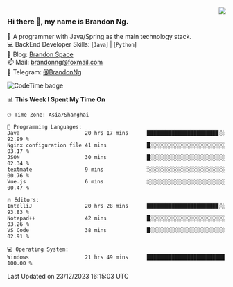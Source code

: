 <img  align="right" src="https://github-readme-stats-brandon0824.vercel.app/api/top-langs/?username=brandon0824&layout=compact">

### Hi there 👋, my name is Brandon Ng.

🌱 A programmer with Java/Spring as the main technology stack.  
💻 BackEnd Developer Skills: [`Java`] | [`Python`]  
📝 Blog: [Brandon Space](https://brandonng.tech)  
📫 Mail: brandonng@foxmail.com  
📰 Telegram: [@BrandonNg](https://t.me/BrandonNg24)  

![CodeTime badge](https://img.shields.io/endpoint?style=flat-square&url=https%3A%2F%2Fapi.codetime.dev%2Fshield%3Fid%3D128%26project%3D%26in%3D604800000)

<!--START_SECTION:waka-->
📊 **This Week I Spent My Time On** 

```text
🕑︎ Time Zone: Asia/Shanghai

💬 Programming Languages: 
Java                     20 hrs 17 mins      ███████████████████████░░   92.99 % 
Nginx configuration file 41 mins             █░░░░░░░░░░░░░░░░░░░░░░░░   03.17 % 
JSON                     30 mins             █░░░░░░░░░░░░░░░░░░░░░░░░   02.34 % 
textmate                 9 mins              ░░░░░░░░░░░░░░░░░░░░░░░░░   00.76 % 
Vue.js                   6 mins              ░░░░░░░░░░░░░░░░░░░░░░░░░   00.47 % 

🔥 Editors: 
IntelliJ                 20 hrs 28 mins      ███████████████████████░░   93.83 % 
Notepad++                42 mins             █░░░░░░░░░░░░░░░░░░░░░░░░   03.26 % 
VS Code                  38 mins             █░░░░░░░░░░░░░░░░░░░░░░░░   02.91 % 

💻 Operating System: 
Windows                  21 hrs 49 mins      █████████████████████████   100.00 % 
```


 Last Updated on 23/12/2023 16:15:03 UTC
<!--END_SECTION:waka-->
